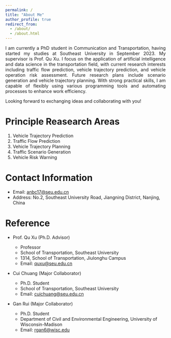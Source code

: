 ```yaml
---
permalink: /
title: "About Me"
author_profile: true
redirect_from: 
  - /about/
  - /about.html
---
```


<p style="text-align: justify;"> I am currently a PhD student in Communication and Transportation, having started my studies at Southeast University in September 2023. My supervisor is Prof. Qu Xu. I focus on the application of artificial intelligence and data science in the transportation field, with current research interests including traffic flow prediction, vehicle trajectory prediction, and vehicle operation risk assessment. Future research plans include scenario generation and vehicle trajectory planning. With strong practical skills, I am capable of flexibly using various programming tools and automating processes to enhance work efficiency. </p>

<p style="text-align: justify;"> Looking forward to exchanging ideas and collaborating with you! </p>

Principle Reasearch Areas
======
1. Vehicle Trajectory Prediction
1. Traffic Flow Prediction
1. Vehicle Trajectory Planning
1. Traffic Scenario Generation
1. Vehicle Risk Warning

Contact Information
======
- Email: anbc17@seu.edu.cn
- Address: No.2, Southeast University Road, Jiangning District, Nanjing, China

Reference
======
* Prof. Qu Xu (Ph.D. Advisor)
  * Professor
  * School of Transportation, Southeast University
  * 1314, School of Transportation, Jiulonghu Campus
  * Email: quxu@seu.edu.cn

* Cui Chuang (Major Collaborator)
  * Ph.D. Student
  * School of Transportation, Southeast University
  * Email: cuichuang@seu.edu.cn

* Gan Rui (Major Collaborator)
  * Ph.D. Student
  * Department of Civil and Environmental Engineering, University of Wisconsin-Madison
  * Email: rgan6@wisc.edu

